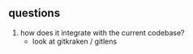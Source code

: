 ## questions

1. how does it integrate with the current codebase? 
    - look at gitkraken / gitlens